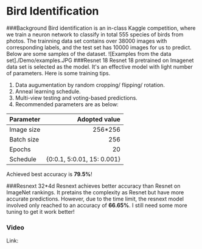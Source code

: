 # Bird Identification
###Background
Bird identification is an in-class Kaggle competition, where we train a neuron network to classify in total 555 species of birds from photos. 
The trainning data set contains over 38000 images with corresponding labels, and the test set has 10000 images for us to predict. Below are some samples of the dataset.
![Examples from the data set]./Demo/examples.JPG
###Resnet 18
Resnet 18 pretrained on Imagenet data set is selected as the model. It's an effective model with light number of parameters. Here is some training tips.
1. Data augumentation by random cropping/ flipping/ rotation.
2. Anneal learning schedule.
3. Multi-view testing and voting-based predictions.
4. Recommended parameters are as below:

| Parameter  | Adopted value |  
| --------   | -----:   | 
| Image size | 256*256  |  
| Batch size | 256      |  
| Epochs     |20        |
| Schedule   | {0:0.1, 5:0.01, 15: 0.001}      | 

Achieved best accuracy is **79.5%**!

###Resnext 32*4d
Resnext achieves better accuracy than Resnet on ImageNet rankings. It pretains the complexity as Resnet but have more accurate predictions. However, due to the time limit, the resnext model involved only reached to an accuracy of **66.65%**. I still need some more tuning to get it work better!

### Video
Link: 
